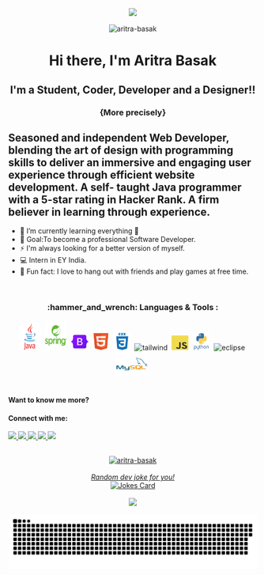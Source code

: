 <div align="center" > <img  src="https://github.com/Aritra-Basak/Repo_items/blob/main/hello-there-hi.gif" /> </div>
<p align="center"> <img src="https://komarev.com/ghpvc/?username=aritra-basak&label=Profile%20views&color=0e75b6&style=flat" alt="aritra-basak" /> </p>
<h1 align="center"> Hi there, I'm Aritra Basak </h1> 
<h2 align="center">I'm a Student, Coder, Developer and a Designer!!</h2>
<h3 align='center'>{More precisely}</h3>
<h2> Seasoned and independent Web Developer, blending the art of design with programming skills to deliver an immersive and engaging user experience through efficient website development. A self- taught Java programmer with a 5-star rating in Hacker Rank. A firm believer in learning through experience.</h2>

- 🌱 I’m currently learning everything 🤣
- 🥅 Goal:To become a professional Software Developer.
- ⚡ I'm always looking for a better version of myself.
- 💻 Intern in EY India.
- 👯 Fun fact: I love to hang out with friends and play games at free time.

<br>

<div align="center">
  
 <h3> :hammer_and_wrench: Languages & Tools :</h3>
<img src="https://github.com/devicons/devicon/blob/master/icons/java/java-original-wordmark.svg" title="Java" alt="Java" width="45" height="55"/>&nbsp;
<img src="https://github.com/devicons/devicon/blob/master/icons/spring/spring-original-wordmark.svg" title="Spring" alt="Spring" width="45" height="60"/>&nbsp;     <img src="https://github.com/devicons/devicon/blob/master/icons/bootstrap/bootstrap-original.svg" title="bootstrap" alt= "boots" width="35" height="35"/>&nbsp;
<img src="https://github.com/devicons/devicon/blob/master/icons/html5/html5-original.svg" title="HTML5" alt="HTML" width="35" height="35"/>&nbsp;
<img src="https://github.com/devicons/devicon/blob/master/icons/css3/css3-plain-wordmark.svg"  title="CSS3" alt="CSS" width="35" height="35"/>&nbsp;
<img src="https://img.shields.io/badge/Tailwind_CSS-38B2AC?style=for-the-badge&logo=tailwind-css&logoColor=white" title="tailwind" alt="tailwind" />&nbsp;
<img src="https://github.com/devicons/devicon/blob/master/icons/javascript/javascript-original.svg" title="JavaScript" alt="JavaScript" width="35" height="30"/>&nbsp;
<img src="https://github.com/devicons/devicon/blob/master/icons/python/python-original-wordmark.svg" title="Python" alt="Python" width="35" height="35"/>&nbsp;
<img src="https://img.shields.io/badge/Eclipse-2C2255?style=for-the-badge&logo=eclipse&logoColor=white" title="eclipse" alt="eclipse"/>&nbsp;
<img src="https://github.com/devicons/devicon/blob/master/icons/mysql/mysql-original-wordmark.svg" title="MySql" alt="MySql" width="65" height="50"/>&nbsp;

</div>

<br>

<h4>Want to know me more?</h4>
<h4>Connect with me:</h4>

<a href="https://www.linkedin.com/in/aritra-basak-java-web-dev" target="_blank"><img src="https://img.shields.io/badge/LinkedIn-0077B5?style=for-the-badge&logo=linkedin&logoColor=white" />
 <a href="https://www.hackerrank.com/basakaritra10" target="_blank"><img src="https://img.shields.io/badge/-Hackerrank-2EC866?style=for-the-badge&logo=HackerRank&logoColor=white" />
<a href="https://twitter.com/im_aritra10" target="_blank"><img src="https://img.shields.io/badge/Twitter-1DA1F2?style=for-the-badge&logo=twitter&logoColor=white" />
<a href="https://www.instagram.com/the_chemical_cocktail/" target="_blank"><img src="https://img.shields.io/badge/Instagram-E4405F?style=for-the-badge&logo=instagram&logoColor=white" /> 
<a href="https://open.spotify.com/playlist/5rosPkkxL8R6vQXqFm3n8M?si=89c1731a378f4e4e&nd=1" target="_blank"> <img src="https://img.shields.io/badge/Spotify-1ED760?style=for-the-badge&logo=spotify&logoColor=white" /> 
  






<br>
<div align="center"><img  src="https://github-readme-streak-stats.herokuapp.com/?user=aritra-basak&" alt="aritra-basak" /></div>
<br>

<div align="center"><i>Random dev joke for you!</i><br> <img src="https://readme-jokes.vercel.app/api?hideBorder"alt="Jokes Card"/> </div>
<br>

<div align="center"> <img src="https://github.com/Aritra-Basak/Repo_items/blob/main/coding.gif" /> <br>

  <a href=# ><img src="contributions.svg"></a> </div>





